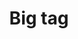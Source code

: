 ---
layout: pattern
categories: [patterns, tag]
title: Big tag
type: [detail-page]
permalink: /patterns/tag/big-tag/
overview: Lorem ipsum dolor sit amet, consectetur adipiscing elit, sed do eiusmod tempor incididunt ut labore et dolore magna aliqua. Interdum velit euismod in pellentesque. 
description: |
    
usa-link: "https://designsystem.digital.gov/components/tag/"
specification: |
#spec:
tags:
 - text: BIG
### tag text
   type: big
### options: big
### options: if blank, default size tag is applied
yml: |
  
  tags:
  - text: BIG
    type: big
    ### type options: 
        ### big

jekyll: |

  "{% include patterns/tag/tag-jk.md %}"

### Paths to view design and code... 
## designimg: can be used to show an image of the design until a coded version can be created. The htmlpath & csspath should be located in the pattens folder. Read more about creating coded components in /docs/creating-patterns 
# designimg: 

htmlpath: patterns/tag/tag-big.md
csspath: patterns/tag/index.scss
---